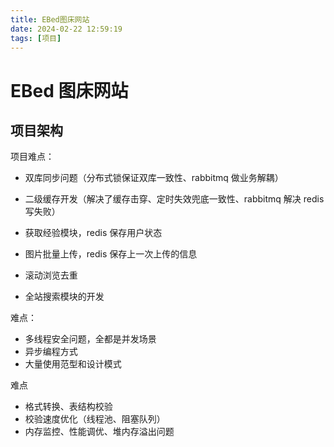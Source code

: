 ```yaml
---
title: EBed图床网站
date: 2024-02-22 12:59:19
tags: [项目]
---
```


# EBed 图床网站

## 项目架构

项目难点：

- 双库同步问题（分布式锁保证双库一致性、rabbitmq 做业务解耦）
- 二级缓存开发（解决了缓存击穿、定时失效兜底一致性、rabbitmq 解决 redis 写失败）

- 获取经验模块，redis 保存用户状态
- 图片批量上传，redis 保存上一次上传的信息
- 滚动浏览去重
- 全站搜索模块的开发

难点：

- 多线程安全问题，全都是并发场景
- 异步编程方式
- 大量使用范型和设计模式

难点

- 格式转换、表结构校验
- 校验速度优化（线程池、阻塞队列）
- 内存监控、性能调优、堆内存溢出问题
